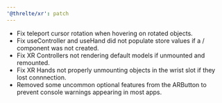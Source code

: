 ```yaml
---
'@threlte/xr': patch
---
```


- Fix teleport cursor rotation when hovering on rotated objects.
- Fix useController and useHand did not populate store values if a <Controller> / <Hand> component was not created.
- Fix XR Controllers not rendering default models if unmounted and remounted.
- Fix XR Hands not properly unmounting objects in the wrist slot if they lost connnection.
- Removed some uncommon optional features from the ARButton to prevent console warnings appearing in most apps.
